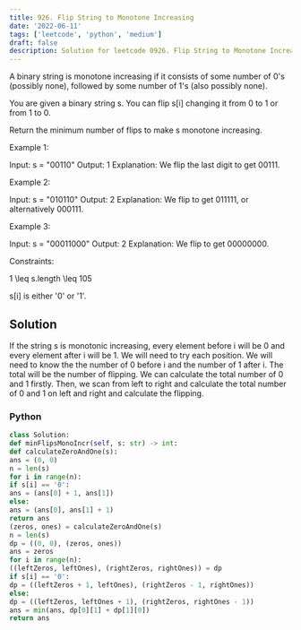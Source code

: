 ```yaml
---
title: 926. Flip String to Monotone Increasing
date: '2022-06-11'
tags: ['leetcode', 'python', 'medium']
draft: false
description: Solution for leetcode 0926. Flip String to Monotone Increasing
---
```



A binary string is monotone increasing if it consists of some number of 0's (possibly none), followed by some number of 1's (also possibly none).

You are given a binary string s. You can flip s[i] changing it from 0 to 1 or from 1 to 0.

Return the minimum number of flips to make s monotone increasing.

Example 1:

Input: s <TeX>=</TeX> "00110"
Output: 1
Explanation: We flip the last digit to get 00111.

Example 2:

Input: s <TeX>=</TeX> "010110"
Output: 2
Explanation: We flip to get 011111, or alternatively 000111.

Example 3:

Input: s <TeX>=</TeX> "00011000"
Output: 2
Explanation: We flip to get 00000000.

Constraints:

1 <TeX>\leq</TeX> s.length <TeX>\leq</TeX> 105

s[i] is either '0' or '1'.



## Solution
If the string s is monotonic increasing, every element before i will be 0 and every element after i will be 1. We will need to try each position. We will need to know the the number of 0 before i and the number of 1 after i. The total will be the number of flipping. We can calculate the total number of 0 and 1 firstly. Then, we scan from left to right and calculate the total number of 0 and 1 on left and right and calculate the flipping.


### Python
```python
class Solution:
def minFlipsMonoIncr(self, s: str) -> int:
def calculateZeroAndOne(s):
ans = (0, 0)
n = len(s)
for i in range(n):
if s[i] == '0':
ans = (ans[0] + 1, ans[1])
else:
ans = (ans[0], ans[1] + 1)
return ans
(zeros, ones) = calculateZeroAndOne(s)
n = len(s)
dp = ((0, 0), (zeros, ones))
ans = zeros
for i in range(n):
((leftZeros, leftOnes), (rightZeros, rightOnes)) = dp
if s[i] == '0':
dp = ((leftZeros + 1, leftOnes), (rightZeros - 1, rightOnes))
else:
dp = ((leftZeros, leftOnes + 1), (rightZeros, rightOnes - 1))
ans = min(ans, dp[0][1] + dp[1][0])
return ans
```
